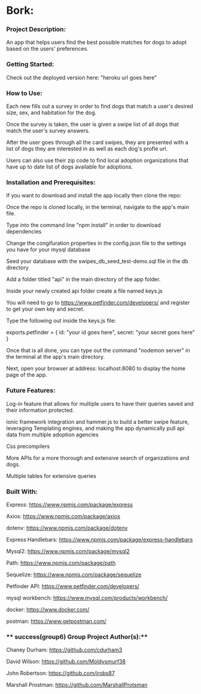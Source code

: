 # **Bork:**

### **Project Description:**

An app that helps users find the best possible matches for dogs to adopt based on the users' preferences. 

### **Getting Started:**

Check out the deployed version here: "heroku url goes here"

### **How to Use:**

Each new fills out a survey in order to find dogs that match a user's desired size, sex, and habitation for the dog.

Once the survey is taken, the user is given a swipe list of all dogs that match the user's survey answers.

After the user goes through all the card swipes, they are presented with a list of dogs they are interested in as well as each dog's profle url.

Users can also use their zip code to find local adoption organizations that have up to date list of dogs available for adoptions.

### **Installation and Prerequisites:**

If you want to download and install the app locally then clone the repo:

Once the repo is cloned locally, in the terminal, navigate to the app's main file.

Type into the command line "npm install" in order to download dependencies

Change the congifuration properties in the config.json file to the settings you have for your mysql database

Seed your database with the swipes_db_seed_test-demo.sql file in the db directory

Add a folder titled "api" in the main directory of the app folder.

Inside your newly created api folder create a file named keys.js

You will need to go to https://www.petfinder.com/developers/ and register to get your own key and secret.

Type the following out inside the keys.js file:

exports.petfinder = {
  id: "your id goes here",
  secret: "your secret goes here"
}

Once that is all done, you can type out the command "nodemon server" in the terminal at the app's main directory.

Next, open your browser at address: localhost:8080 to display the home page of the app.

### **Future Features:**

Log-in feature that allows for multiple users to have their queries saved and their information protected.

ionic framework integration and hammer.js to build a better swipe feature, leveraging Templating engines, and making the app dynamically pull api data from multiple adoption agencies

Css precompilers

More APIs for a more thorough and extensive search of organizations and dogs.

Multiple tables for extensive queries

### **Built With:**

Express: https://www.npmjs.com/package/express

Axios: https://www.npmjs.com/package/axios

dotenv: https://www.npmjs.com/package/dotenv

Express Handlebars: https://www.npmjs.com/package/express-handlebars

Mysql2: https://www.npmjs.com/package/mysql2

Path: https://www.npmjs.com/package/path

Sequelize: https://www.npmjs.com/package/sequelize

Petfinder API: https://www.petfinder.com/developers/

mysql workbench: https://www.mysql.com/products/workbench/

docker: https://www.docker.com/

postman: https://www.getpostman.com/

### ** success(group6) Group Project Author(s):**

Chaney Durham: https://github.com/cdurham3

David Wilson: https://github.com/Moldysmurf38

John Robertson: https://github.com/jrobs87

Marshall Prostman: https://github.com/MarshallProtsman